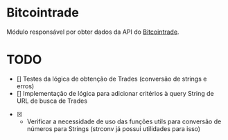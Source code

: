# Bitcointrade
Módulo responsável por obter dados da API do [Bitcointrade](https://apidocs.bitcointrade.com.br/#9fe41816-3d20-e53e-9273-643c95279dc4).


# TODO
- [] Testes da lógica de obtenção de Trades (conversão de strings e erros)
- [] Implementação de lógica para adicionar critérios à query String de URL de busca de Trades
- [x] - Verificar a necessidade de uso das funções utils para conversão de números para Strings (strconv já possui utilidades para isso)